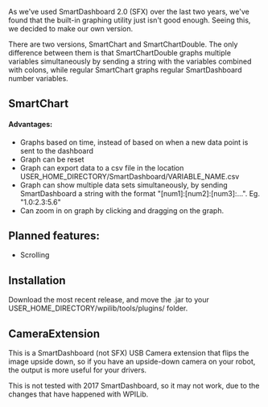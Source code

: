 As we've used SmartDashboard 2.0 (SFX) over the last two years, we've found that the built-in graphing utility just isn't good enough. Seeing this, we decided to make our own version. 

There are two versions, SmartChart and SmartChartDouble. The only difference between them is that SmartChartDouble graphs multiple variables simultaneously by sending a string with the variables combined with colons, while regular SmartChart graphs regular SmartDashboard number variables.

## SmartChart
#### Advantages:
- Graphs based on time, instead of based on when a new data point is sent to the dashboard
- Graph can be reset
- Graph can export data to a csv file in the location USER\_HOME\_DIRECTORY/SmartDashboard/VARIABLE\_NAME.csv
- Graph can show multiple data sets simultaneously, by sending SmartDashboard a string with the format "[num1]:[num2]:[num3]:...". Eg. "1.0:2.3:5.6"
- Can zoom in on graph by clicking and dragging on the graph.

## Planned features:
- Scrolling

## Installation
Download the most recent release, and move the .jar to your USER_HOME_DIRECTORY/wpilib/tools/plugins/ folder.

## CameraExtension

This is a SmartDashboard (not SFX) USB Camera extension that flips the image upside down, so if you have an upside-down camera on your robot, the output is more useful for your drivers.

This is not tested with 2017 SmartDashboard, so it may not work, due to the changes that have happened with WPILib.
